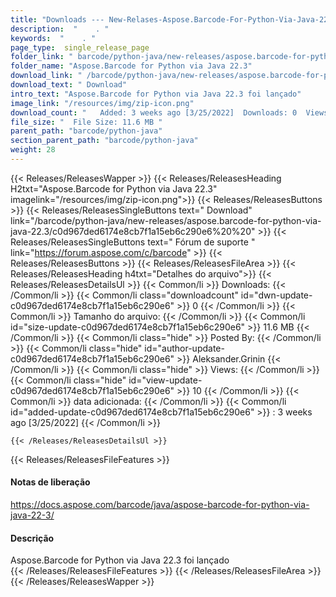 ```yaml
---
title: "Downloads --- New-Relases-Aspose.Barcode-For-Python-Via-Java-22.3." 
description:  "    . " 
keywords:  "    . " 
page_type:  single_release_page
folder_link: " barcode/python-java/new-releases/aspose.barcode-for-python-via-java-22.3/"
folder_name: "Aspose.Barcode for Python via Java 22.3"
download_link: " /barcode/python-java/new-releases/aspose.barcode-for-python-via-java-22.3/c0d967ded6174e8cb7f1a15eb6c290e6"
download_text: " Download"
intro_text: "Aspose.Barcode for Python via Java 22.3 foi lançado"
image_link: "/resources/img/zip-icon.png"
download_count: "   Added: 3 weeks ago [3/25/2022]  Downloads: 0  Views: 9"
file_size: "  File Size: 11.6 MB "
parent_path: "barcode/python-java"
section_parent_path: "barcode/python-java"
weight: 28
---
```


{{< Releases/ReleasesWapper >}}
  {{< Releases/ReleasesHeading H2txt="Aspose.Barcode for Python via Java 22.3" imagelink="/resources/img/zip-icon.png">}}
  {{< Releases/ReleasesButtons >}}
    {{< Releases/ReleasesSingleButtons text=" Download" link="/barcode/python-java/new-releases/aspose.barcode-for-python-via-java-22.3/c0d967ded6174e8cb7f1a15eb6c290e6%20%20" >}}
    {{< Releases/ReleasesSingleButtons text=" Fórum de suporte " link="https://forum.aspose.com/c/barcode" >}}
  {{< Releases/ReleasesButtons >}}
  {{< Releases/ReleasesFileArea >}}
    {{< Releases/ReleasesHeading h4txt="Detalhes do arquivo">}}
    {{< Releases/ReleasesDetailsUl >}}
            {{< Common/li  >}} Downloads: {{< /Common/li >}} 
      {{< Common/li class="downloadcount" id="dwn-update-c0d967ded6174e8cb7f1a15eb6c290e6" >}} 0 {{< /Common/li >}} 
      {{< Common/li  >}} Tamanho do arquivo: {{< /Common/li >}} 
      {{< Common/li id="size-update-c0d967ded6174e8cb7f1a15eb6c290e6" >}} 11.6 MB {{< /Common/li >}} 
      {{< Common/li  class="hide" >}} Posted By: {{< /Common/li >}} 
      {{< Common/li class="hide" id="author-update-c0d967ded6174e8cb7f1a15eb6c290e6" >}} Aleksander.Grinin {{< /Common/li >}} 
      {{< Common/li class="hide"  >}} Views: {{< /Common/li >}} 
      {{< Common/li class="hide" id="view-update-c0d967ded6174e8cb7f1a15eb6c290e6" >}} 10 {{< /Common/li >}} 
      {{< Common/li  >}} data adicionada: {{< /Common/li >}} 
      {{< Common/li id="added-update-c0d967ded6174e8cb7f1a15eb6c290e6" >}} : 3 weeks ago [3/25/2022] {{< /Common/li >}} 

    {{< /Releases/ReleasesDetailsUl >}}

  {{< Releases/ReleasesFileFeatures >}}
      <h4>Notas de liberação</h4><div><a href="https://docs.aspose.com/barcode/java/aspose-barcode-for-python-via-java-22-3/">https://docs.aspose.com/barcode/java/aspose-barcode-for-python-via-java-22-3/</a></div><h4>Descrição</h4><div class="HTMLDescription">Aspose.Barcode for Python via Java 22.3 foi lançado</div>
  {{< /Releases/ReleasesFileFeatures >}}
 {{< /Releases/ReleasesFileArea >}}
{{< /Releases/ReleasesWapper >}}


